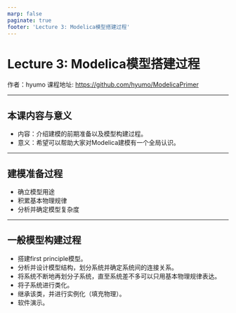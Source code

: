```yaml
---
marp: false
paginate: true
footer: 'Lecture 3: Modelica模型搭建过程'
---
```


# Lecture 3: Modelica模型搭建过程
作者：hyumo
课程地址: https://github.com/hyumo/ModelicaPrimer

----
## 本课内容与意义
- 内容：介绍建模的前期准备以及模型构建过程。
- 意义：希望可以帮助大家对Modelica建模有一个全局认识。
----
## 建模准备过程
- 确立模型用途
- 积累基本物理规律
- 分析并确定模型复杂度
----
## 一般模型构建过程
- 搭建first principle模型。
- 分析并设计模型结构，划分系统并确定系统间的连接关系。
- 将系统不断地再划分子系统，直至系统差不多可以只用基本物理规律表达。
- 将子系统进行类化。
- 继承该类，并进行实例化（填充物理）。
- 软件演示。




